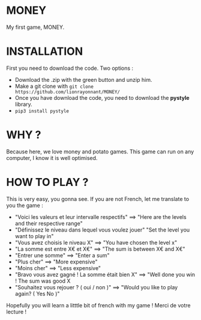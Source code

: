 # MONEY
 My first game, MONEY.
 
 # INSTALLATION
 First you need to download the code.
 Two options :
 * Download the .zip with the green button and unzip him.
 * Make a git clone with `git clone https://github.com/lionrayonnant/MONEY/`
 * Once you have download the code, you need to download the **pystyle** library.
 * `pip3 install pystyle`
 
 # WHY ?
 Because here, we love money and potato games. This game can run on any computer, I know it is well optimised.

# HOW TO PLAY ?
This is very easy, you gonna see.
If you are not French, let me translate to you the game :

- "Voici les valeurs et leur intervalle respectifs" ==> "Here are the levels and their respective range"
- "Définissez le niveau dans lequel vous voulez jouer" "Set the level you want to play in"
- "Vous avez choisis le niveau X" ==> "You have chosen the level x"
- "La somme est entre X€ et X€" ==> "The sum is between X€ and X€"
- "Entrer une somme" ==> "Enter a sum"
- "Plus cher" ==> "More expensive"
- "Moins cher" ==> "Less expensive"
- "Bravo vous avez gagné ! La somme était bien X" ==> "Well done you win ! The sum was good X
- "Souhaitez vous rejouer ? ( oui / non )" ==> "Would you like to play again? ( Yes No )"

Hopefully you will learn a litttle bit of french with my game !
Merci de votre lecture !
